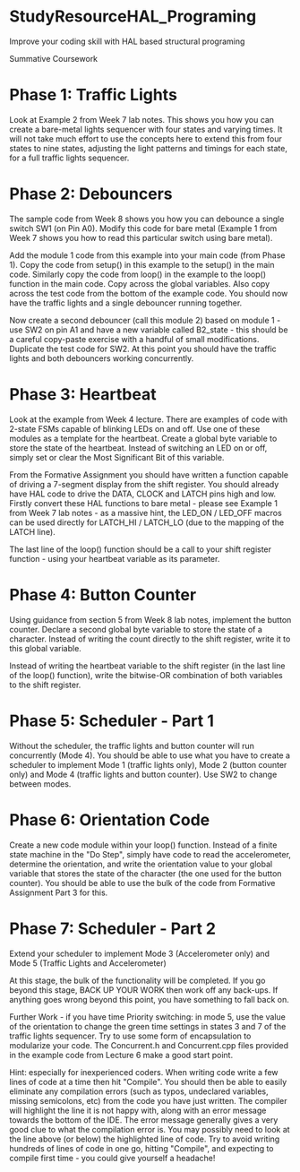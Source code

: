 # StudyResourceHAL_Programing
Improve your coding skill with HAL based structural programing 

Summative Coursework 

# Phase 1: Traffic Lights
Look at Example 2 from Week 7 lab notes. This shows you how you can create a bare-metal lights sequencer with four states and varying times. It will not take much effort to use the concepts here to extend this from four states to nine states, adjusting the light patterns and timings for each state, for a full traffic lights sequencer.

# Phase 2: Debouncers
The sample code from Week 8 shows you how you can debounce a single switch SW1 (on Pin A0). Modify this code for bare metal (Example 1 from Week 7 shows you how to read this particular switch using bare metal).

Add the module 1 code from this example into your main code (from Phase 1). Copy the code from setup() in this example to the setup() in the main code. Similarly copy the code from loop() in the example to the loop() function in the main code. Copy across the global variables. Also copy across the test code from the bottom of the example code. You should now have the traffic lights and a single debouncer running together.

Now create a second debouncer (call this module 2) based on module 1 - use SW2 on pin A1 and have a new variable called B2_state - this should be a careful copy-paste exercise with a handful of small modifications. Duplicate the test code for SW2. At this point you should have the traffic lights and both debouncers working concurrently.

# Phase 3: Heartbeat
Look at the example from Week 4 lecture. There are examples of code with 2-state FSMs capable of blinking LEDs on and off. Use one of these modules as a template for the heartbeat. Create a global byte variable to store the state of the heartbeat. Instead of switching an LED on or off, simply set or clear the Most Significant Bit of this variable.

From the Formative Assignment you should have written a function capable of driving a 7-segment display from the shift register. You should already have HAL code to drive the DATA, CLOCK and LATCH pins high and low. Firstly convert these HAL functions to bare metal - please see Example 1 from Week 7 lab notes - as a massive hint, the LED_ON / LED_OFF macros can be used directly for LATCH_HI / LATCH_LO (due to the mapping of the LATCH line).   

The last line of the loop() function should be a call to your shift register function - using your heartbeat variable as its parameter. 

# Phase 4: Button Counter
Using guidance from section 5 from Week 8 lab notes, implement the button counter. Declare a second global byte variable to store the state of a character. Instead of writing the count directly to the shift register, write it to this global variable.

Instead of writing the heartbeat variable to the shift register (in the last line of the loop() function), write the bitwise-OR combination of both variables to the shift register.

# Phase 5: Scheduler - Part 1
Without the scheduler, the traffic lights and button counter will run concurrently (Mode 4). You should be able to use what you have to create a scheduler to implement Mode 1 (traffic lights only), Mode 2 (button counter only) and Mode 4 (traffic lights and button counter). Use SW2 to change between modes.

# Phase 6: Orientation Code
Create a new code module within your loop() function. Instead of a finite state machine in the "Do Step", simply have code to read the accelerometer, determine the orientation, and write the orientation value to your global variable that stores the state of the character (the one used for the button counter). You should be able to use the bulk of the code from Formative Assignment Part 3 for this.

# Phase 7: Scheduler - Part 2
Extend your scheduler to implement Mode 3 (Accelerometer only) and Mode 5 (Traffic Lights and Accelerometer)

At this stage, the bulk of the functionality will be completed. If you go beyond this stage, BACK UP YOUR WORK then work off any back-ups. If anything goes wrong beyond this point, you have something to fall back on.

Further Work - if you have time
Priority switching: in mode 5, use the value of the orientation to change the green time settings in states 3 and 7 of the traffic lights sequencer.
Try to use some form of encapsulation to modularize your code. The Concurrent.h and Concurrent.cpp files provided in the example code from Lecture 6 make a good start point.
 
Hint: especially for inexperienced coders. When writing code write a few lines of code at a time then hit "Compile". You should then be able to easily eliminate any compilation errors (such as typos, undeclared variables, missing semicolons, etc) from the code you have just written. The compiler will highlight the line it is not happy with, along with an error message towards the bottom of the IDE. The error message generally gives a very good clue to what the compilation error is. You may possibly need to look at the line above (or below) the highlighted line of code. Try to avoid writing hundreds of lines of code in one go, hitting "Compile", and expecting to compile first time - you could give yourself a headache!
 
